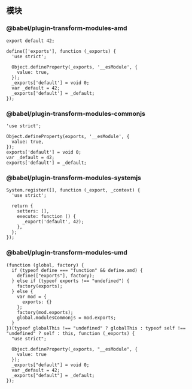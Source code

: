 ## 模块

### @babel/plugin-transform-modules-amd

```
export default 42;
```

```
define(['exports'], function (_exports) {
  'use strict';

  Object.defineProperty(_exports, '__esModule', {
    value: true,
  });
  _exports['default'] = void 0;
  var _default = 42;
  _exports['default'] = _default;
});

```

### @babel/plugin-transform-modules-commonjs

```
'use strict';

Object.defineProperty(exports, '__esModule', {
  value: true,
});
exports['default'] = void 0;
var _default = 42;
exports['default'] = _default;

```

### @babel/plugin-transform-modules-systemjs

```
System.register([], function (_export, _context) {
  'use strict';

  return {
    setters: [],
    execute: function () {
      _export('default', 42);
    },
  };
});

```

### @babel/plugin-transform-modules-umd

```
(function (global, factory) {
  if (typeof define === "function" && define.amd) {
    define(["exports"], factory);
  } else if (typeof exports !== "undefined") {
    factory(exports);
  } else {
    var mod = {
      exports: {}
    };
    factory(mod.exports);
    global.modulesCommonjs = mod.exports;
  }
})(typeof globalThis !== "undefined" ? globalThis : typeof self !== "undefined" ? self : this, function (_exports) {
  "use strict";

  Object.defineProperty(_exports, "__esModule", {
    value: true
  });
  _exports["default"] = void 0;
  var _default = 42;
  _exports["default"] = _default;
});
```

